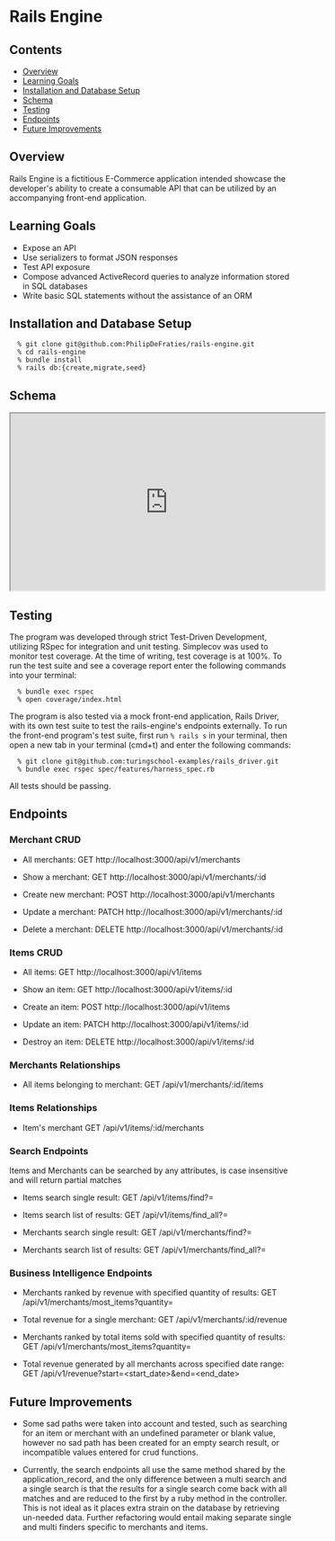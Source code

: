 # Rails Engine

## Contents
  * [Overview](#overview)
  * [Learning Goals](#learning-goals)
  * [Installation and Database Setup](#installation_and_database_setup)
  * [Schema](#schema)
  * [Testing](#testing)
  * [Endpoints](#endpoints)
  * [Future Improvements](#future_improvements)

## Overview
  Rails Engine is a fictitious E-Commerce application intended showcase the
  developer's ability to create a consumable API that can be utilized by an
  accompanying front-end application.

## Learning Goals
  * Expose an API
  * Use serializers to format JSON responses
  * Test API exposure
  * Compose advanced ActiveRecord queries to analyze information stored in SQL
    databases
  * Write basic SQL statements without the assistance of an ORM

## Installation and Database Setup

  ```
    % git clone git@github.com:PhilipDeFraties/rails-engine.git
    % cd rails-engine  
    % bundle install
    % rails db:{create,migrate,seed}
  ```

## Schema
  <iframe width="560" height="315" src='https://dbdiagram.io/embed/5fdc18569a6c525a03bb8635'> </iframe>
  

## Testing
  The program was developed through strict Test-Driven Development, utilizing
  RSpec for integration and unit testing. Simplecov was used to monitor test
  coverage. At the time of writing, test coverage is at 100%.
  To run the test suite and see a coverage report enter the following commands
  into your terminal:

  ```
    % bundle exec rspec
    % open coverage/index.html
  ```

  The program is also tested via a mock front-end application, Rails Driver,
  with its own test suite to test the rails-engine's endpoints externally. To
  run the front-end program's test suite, first run ` % rails s ` in your
  terminal, then open a new tab in your terminal (cmd+t) and enter the following
   commands:

  ```
    % git clone git@github.com:turingschool-examples/rails_driver.git
    % bundle exec rspec spec/features/harness_spec.rb
  ```

  All tests should be passing.

## Endpoints
### Merchant CRUD
  * All merchants:
    GET http://localhost:3000/api/v1/merchants

  * Show a merchant:
    GET http://localhost:3000/api/v1/merchants/:id

  * Create new merchant:
    POST http://localhost:3000/api/v1/merchants

  * Update a merchant:
    PATCH http://localhost:3000/api/v1/merchants/:id

  * Delete a merchant:
    DELETE http://localhost:3000/api/v1/merchants/:id

### Items CRUD
  * All items:
    GET http://localhost:3000/api/v1/items

  * Show an item:
    GET http://localhost:3000/api/v1/items/:id

  * Create an item:
    POST http://localhost:3000/api/v1/items

  * Update an item:
    PATCH http://localhost:3000/api/v1/items/:id

  * Destroy an item:
    DELETE http://localhost:3000/api/v1/items/:id

### Merchants Relationships
  * All items belonging to merchant:
    GET /api/v1/merchants/:id/items

### Items Relationships
  * Item's merchant
    GET /api/v1/items/:id/merchants

### Search Endpoints
  Items and Merchants can be searched by any attributes, is case insensitive
  and will return partial matches
  * Items search single result:
    GET /api/v1/items/find?<attribute>=<value>

  * Items search list of results:
    GET /api/v1/items/find_all?<attribute>=<value>

  * Merchants search single result:
    GET /api/v1/merchants/find?<attribute>=<value>

  * Merchants search list of results:
    GET /api/v1/merchants/find_all?<attribute>=<value>

### Business Intelligence Endpoints
  * Merchants ranked by revenue with specified quantity of results:
    GET /api/v1/merchants/most_items?quantity=<value>

  * Total revenue for a single merchant:
    GET /api/v1/merchants/:id/revenue

  * Merchants ranked by total items sold with specified quantity of results:
    GET /api/v1/merchants/most_items?quantity=<value>

  * Total revenue generated by all merchants across specified date range:
    GET /api/v1/revenue?start=<start_date>&end=<end_date>

## Future Improvements
  * Some sad paths were taken into account and tested, such as searching for an
    item or merchant with an undefined parameter or blank value, however no sad
    path has been created for an empty search result, or incompatible values
    entered for crud functions.

  * Currently, the search endpoints all use the same method shared by the
    application_record, and the only difference between a multi search and a
    single search is that the results for a single search come back with all
    matches and are reduced to the first by a ruby method in the controller.
    This is not ideal as it places extra strain on the database by retrieving
    un-needed data. Further refactoring would entail making separate single and
    multi finders specific to merchants and items.
